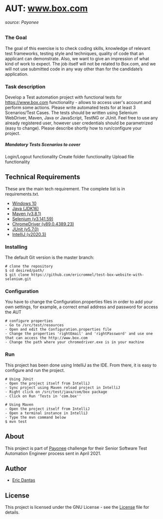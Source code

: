# AUT: www.box.com
###### source: Payonee

### The Goal
The goal of this exercise is to check coding skills, knowledge of relevant test frameworks, testing style and techniques, quality of
code that an applicant can demonstrate. Also, we want to give an impression of what kind of work to expect. The job itself will not
be related to Box.com, and we will not use submitted code in any way other than for the candidate’s application.

### Task description
Develop a Test automation project with functional tests for https://www.box.com functionality - allows to access user's account
and perform some actions. Please write automated tests for at least 3 Scenarios/Test Cases. The tests should be written using
Selenium WebDriver, Maven, Java or JavaScript, TestNG or JUnit. Feel free to use any already registered user, however user
credentials should be parametrized (easy to change). Please describe shortly how to run/configure your project.

##### Mandatory Tests Scenarios to cover
Login/Logout functionality
Create folder functionality
Upload file functionality

## Technical Requirements

These are the main tech requirement. The complete list is in requirements.txt.
- [Windows 10](https://www.microsoft.com/hu-hu/software-download/windows10)
- [Java (JDK16)](https://www.oracle.com/java/technologies/javase-jdk16-downloads.html)
- [Maven (v3.8.1)](https://maven.apache.org/download.cgi)
- [Selenium (v3.141.59)](https://www.selenium.dev/downloads/)
- [ChromeDriver (v89.0.4389.23)](https://sites.google.com/a/chromium.org/chromedriver/)
- [JUnit (v5.7.0)](https://junit.org/junit5/)
- [IntelliJ (v2020.3)](https://www.jetbrains.com/idea/download/#section=windows)

### Installing

The default Git version is the master branch:

    # clone the repository
    $ cd desired/path/
    $ git clone https://github.com/ericrommel/test-box-website-with-selenium.git

### Configuration
You have to change the Configuration.properties files in order to add your own settings, for example, a correct email address and password for access the AUT

    # configure properties
    - Go to /src/test/resources
    - Open and edit the Configuration.properties file
    - Change the properties 'rightEmail' and 'rightPassword' and use one that can access the http://www.box.com
    - Change the path where your chromedriver.exe is in your machine

### Run
This project has been done using IntelliJ as the IDE. From there, it is easy to configure and run the project.

    # Using JUnit
    - Open the project itself from IntelliJ
    - Sync project using Maven reload project in IntelliJ
    - Right click on /src/test/java/com/box package
    - Click on Run 'Tests in 'com.box''

    # Using Maven
    - Open the project itself from IntelliJ
    - Open a terminal instance in IntelliJ
    - Type the mvn command below
    $ mvn test

## About

This project is part of [Payonee](https://www.payoneer.com) challenge for their Senior Software Test Automation Engineer
process sent in April 2021.

## Author

- [Eric Dantas](https://github.com/ericrommel)

## License

This project is licensed under the GNU License - see the [License](./LICENSE) file for details.
